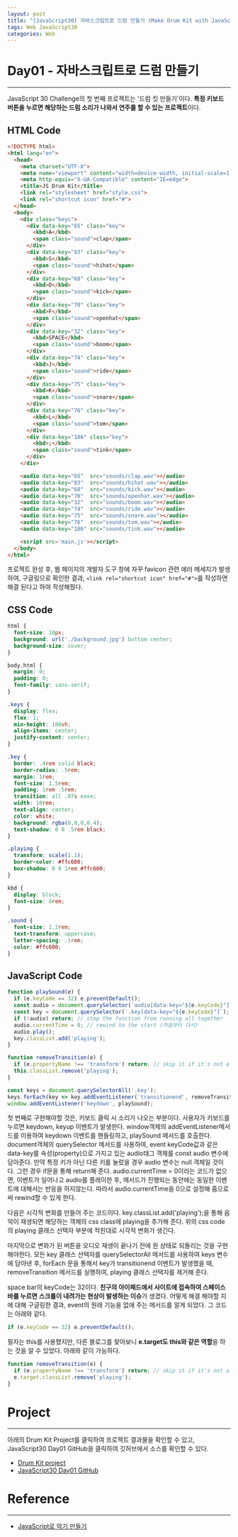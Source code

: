 ```yaml
---
layout: post
title: "[JavaScript30] 자바스크립트로 드럼 만들기 (Make Drum Kit with JavaScript)"
tags: Web JavaScript30
categories: Web
---
```


# Day01 - 자바스크립트로 드럼 만들기
* * *
JavaScript 30 Challenge의 첫 번째 프로젝트는 '드럼 킷 만들기'이다. **특정 키보드 버튼을 누르면 해당하는 드럼 소리가 나와서 연주를 할 수 있는 프로젝트**이다.

## HTML Code
```html
<!DOCTYPE html>
<html lang="en">
  <head>
    <meta charset="UTF-8">
    <meta name="viewport" content="width=device-width, initial-scale=1.0">
    <meta http-equiv="X-UA-Compatible" content="IE=edge">
    <title>JS Drum Kit</title>
    <link rel="stylesheet" href="style.css">
    <link rel="shortcut icon" href="#">
  </head>
  <body>
    <div class="keys">
      <div data-key="65" class="key">
        <kbd>A</kbd>
        <span class="sound">clap</span>
      </div>
      <div data-key="83" class="key">
        <kbd>S</kbd>
        <span class="sound">hihat</span>
      </div>
      <div data-key="68" class="key">
        <kbd>D</kbd>
        <span class="sound">kick</span>
      </div>
      <div data-key="70" class="key">
        <kbd>F</kbd>
        <span class="sound">openhat</span>
      </div>
      <div data-key="32" class="key">
        <kbd>SPACE</kbd>
        <span class="sound">boom</span>
      </div>
      <div data-key="74" class="key">
        <kbd>J</kbd>
        <span class="sound">ride</span>
      </div>
      <div data-key="75" class="key">
        <kbd>K</kbd>
        <span class="sound">snare</span>
      </div>
      <div data-key="76" class="key">
        <kbd>L</kbd>
        <span class="sound">tom</span>
      </div>
      <div data-key="186" class="key">
        <kbd>;</kbd>
        <span class="sound">tink</span>
      </div>
    </div>

    <audio data-key="65"  src="sounds/clap.wav"></audio> 
    <audio data-key="83"  src="sounds/hihat.wav"></audio> 
    <audio data-key="68"  src="sounds/kick.wav"></audio> 
    <audio data-key="70"  src="sounds/openhat.wav"></audio> 
    <audio data-key="32"  src="sounds/boom.wav"></audio> 
    <audio data-key="74"  src="sounds/ride.wav"></audio> 
    <audio data-key="75"  src="sounds/snare.wav"></audio> 
    <audio data-key="76"  src="sounds/tom.wav"></audio> 
    <audio data-key="186" src="sounds/tink.wav"></audio> 

    <script src='main.js'></script>
  </body>
</html>
```
프로젝트 완성 후, 웹 페이지의 개발자 도구 창에 자꾸 favicon 관련 에러 메세지가 발생하여, 구글링으로 확인한 결과, ```<link rel="shortcut icon" href="#">```를 작성하면 해결 된다고 하여 작성해줬다.

## CSS Code
```css
html {
  font-size: 10px;
  background: url('./background.jpg') bottom center;
  background-size: cover;
}

body,html {
  margin: 0;
  padding: 0;
  font-family: sans-serif;
}

.keys {
  display: flex;
  flex: 1;
  min-height: 100vh;
  align-items: center;
  justify-content: center;
}

.key {
  border: .4rem solid black;
  border-radius: .5rem;
  margin: 1rem;
  font-size: 1.5rem;
  padding: 1rem .5rem;
  transition: all .07s ease;
  width: 10rem;
  text-align: center;
  color: white;
  background: rgba(0,0,0,0.4);
  text-shadow: 0 0 .5rem black;
}

.playing {
  transform: scale(1.1);
  border-color: #ffc600;
  box-shadow: 0 0 1rem #ffc600;
}

kbd {
  display: block;
  font-size: 4rem;
}

.sound {
  font-size: 1.2rem;
  text-transform: uppercase;
  letter-spacing: .1rem;
  color: #ffc600;
}
```

## JavaScript Code
```javascript
function playSound(e) {
  if (e.keyCode == 32) e.preventDefault(); 
  const audio = document.querySelector(`audio[data-key="${e.keyCode}"]`);
  const key = document.querySelector(`.key[data-key="${e.keyCode}"]`);
  if (!audio) return; // stop the function from running all together
  audio.currentTime = 0; // rewind to the start (처음부터 다시)
  audio.play();
  key.classList.add('playing');
}

function removeTransition(e) {
  if (e.propertyName !== 'transform') return; // skip it if it's not a transform
  this.classList.remove('playing');
}

const keys = document.querySelectorAll('.key');
keys.forEach(key => key.addEventListener('transitionend', removeTransition));
window.addEventListener('keydown', playSound);
```

  첫 번째로 구현해야할 것은, 키보드 클릭 시 소리가 나오는 부분이다. 사용자가 키보드를 누르면 keydown, keyup 이벤트가 발생한다. window객체의 addEventListener메서드를 이용하여 keydown 이벤트를 핸들링하고, playSound 메서드를 호출한다.
document객체의 querySelector 메서드를 사용하여, event keyCode값과 같은 data-key를 속성(property)으로 가지고 있는 audio태그 객체를 const audio 변수에 담아준다. 만약 특정 키가 아닌 다른 키를 눌렀을 경우 audio 변수는 null 객체일 것이다. 그런 경우 if문을 통해 return해 준다.
audio.currentTime = 0이라는 코드가 없으면, 이벤트가 일어나고 audio를 플레이한 후, 메서드가 진행되는 동안에는 동일한 이벤트에 대해서는 반응을 하지않는다. 따라서 audio.currentTime을 0으로 설정해 줌으로써 rewind할 수 있게 한다.

  다음은 시각적 변화를 만들어 주는 코드이다. key.classList.add('playing');을 통해 음악이 재생되면 해당하는 객체의 css class에 playing을 추가해 준다. 위의 css code의 playing 클래스 선택자 부분에 적힌대로 시각적 변화가 생긴다.

  마지막으로 변화가 된 버튼을 오디오 재생이 끝나기 전에 원 상태로 되돌리는 것을 구현해야한다. 모든 key 클래스 선택자를 querySelectorAll 메서드를 사용하여 keys 변수에 담아낸 후, forEach 문을 통해서 key가 transitionend 이벤트가 발생했을 때, removeTransition 메서드를 실행하여, playing 클래스 선택자를 제거해 준다.

space bar의 keyCode는 32이다. **친구의 아이패드에서 사이트에 접속하여 스페이스 바를 누르면 스크롤이 내려가는 현상이 발생하는 이슈**가 생겼다.
어떻게 해결 해야할 지에 대해 구글링한 결과, event의 원래 기능을 없애 주는 메서드를 알게 되었다. 그 코드는 아래와 같다.
```javascript
if (e.keyCode == 32) e.preventDefault();
```

  필자는 this를 사용했지만, 다른 블로그를 찾아보니 **e.target도 this와 같은 역할**을 하는 것을 알 수 있었다. 아래와 같이 가능하다.
```javascript
function removeTransition(e) {
  if (e.propertyName !== 'transform') return; // skip it if it's not a transform
  e.target.classList.remove('playing');
}
```
# Project
* * *
아래의 Drum Kit Project를 클릭하여 프로젝트 결과물을 확인할 수 있고, JavaScript30 Day01 GitHub을 클릭하여 깃허브에서 소스를 확인할 수 있다.
- <a href="https://heygwangjin.github.io/javascript30/day01/">Drum Kit project</a> 
- <a href="https://github.com/heygwangjin/javascript30/tree/main/day01">JavaScript30 Day01 GitHub</a>

# Reference
* * *
- <a href="https://geonlee.tistory.com/48?category=313121">JavaScript로 악기 만들기</a>
